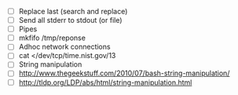 - [ ] Replace last (search and replace)
- [ ] Send all stderr to stdout (or file)
- [ ] Pipes
- [ ] mkfifo /tmp/reponse
- [ ] Adhoc network connections
- [ ] cat </dev/tcp/time.nist.gov/13
- [ ] String manipulation
- [ ] http://www.thegeekstuff.com/2010/07/bash-string-manipulation/
- [ ] http://tldp.org/LDP/abs/html/string-manipulation.html
